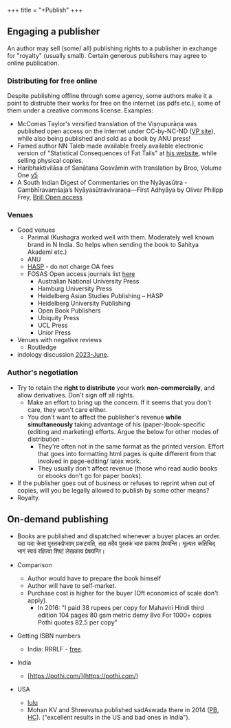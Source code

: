 +++
title = "+Publish"
+++

## Engaging a publisher
An author may sell (some/ all) publishing rights to a publisher in exchange for "royalty" (usually small). Certain generous publishers may agree to online publication. 

### Distributing for free online
Despite publishing offline through some agency, some authors make it a point to distrubte their works for free on the internet (as pdfs etc.), some of them under a creative commons license. Examples:

- McComas Taylor's versified translation of the Viṣṇupurāṇa was published open access on the internet under CC-by-NC-ND ([VP site](https://press.anu.edu.au/publications/textbooks/visnu-purana)), while also being published and sold as a book by ANU press!
- Famed author NN Taleb made available freely available electronic version of "Statistical Consequences of Fat Tails" at [his website](https://www.fooledbyrandomness.com/), while selling physical copies.
-  Haribhaktivilāsa of Sanātana Gosvāmin with translation by Broo, Volume One [v5](https://brill.com/edcollchap-oa/book/9789004537651/BP000006.xml#FNB000635)
-  A South Indian Digest of Commentaries on the Nyāyasūtra - Gambhīravaṃśaja’s Nyāyasūtravivaraṇa—First Adhyāya by Oliver Philipp Frey,  [Brill Open access](https://brill.com/display/title/62014)

### Venues
- Good venues
  - Parimal (Kushagra worked well with them. Moderately well known brand in N India. So helps when sending the book to Sahitya Akademi etc.)
  - ANU
  - [HASP](https://hasp.ub.uni-heidelberg.de/?lang=en) - do not charge OA fees
  - FOSAS Open access journals list [here](https://foasas.org/#journals)
    - Australian National University Press
    - Hamburg University Press
    - Heidelberg Asian Studies Publishing – HASP
    - Heidelberg University Publishing
    - Open Book Publishers
    - Ubiquity Press
    - UCL Press
    - Unior Press
- Venues with negative reviews
  - Routledge
- indology discussion [2023-June](https://list.indology.info/pipermail/indology/2023-June/057772.html).

### Author's negotiation
- Try to retain the **right to distribute** your work **non-commercially**, and allow derivatives. Don't sign off all rights. 
  - Make an effort to bring up the concern. If it seems that you don't care, they won't care either.
  - You don't want to affect the publisher's revenue **while simultaneously** taking advantage of his (paper-)book-specific (editing and marketing) efforts. Argue the below for other modes of distribution -
    - They're often not in the same format as the printed version. Effort that goes into formatting html pages is quite different from that involved in page-editing/ latex work.
    - They usually don't affect revenue (those who read audio books or ebooks don't go for paper books). 
- If the publisher goes out of business or refuses to reprint when out of copies, will you be legally allowed to publish by some other means?
- Royalty.

## On-demand publishing
- Books are published and dispatched whenever a buyer places an order. यदा यदा क्रेता पुस्तकप्रेप्साम् प्रकटयति, तदा तदैव पुस्तकं चारु प्रकाश्य प्रेषयन्ति। मूल्यतः कतिचिद् भागं स्वयं रक्षित्वा शिष्टं लेखकाय प्रेषयन्ति।

- Comparison
  - Author would have to prepare the book himself
  - Author will have to self-market.
  - Purchase cost is higher for the buyer (Oft economics of scale don't apply).
    - In 2016: "I paid 38 rupees per copy for Mahaviri Hindi third edition 104 pages 80 gsm metric demy 8vo For 1000+ copies Pothi quotes 82.5 per copy"

- Getting ISBN numbers
  - India: RRRLF - [free](https://isbnnew.inflibnet.ac.in/).
- India
  - [https://pothi.com/](https://pothi.com/)
- USA
  - [lulu](http://www.lulu.com/)
  - Mohan KV and Shreevatsa published sadAswada there in 2014 ([PB](https://www.lulu.com/shop/mohan-k-v-and-shreevatsa-r/sad%C4%81sv%C4%81da/paperback/product-21607789.html?page=1&pageSize=4), [HC](https://www.lulu.com/shop/mohan-k-v-and-shreevatsa-r/sad%C4%81sv%C4%81da/hardcover/product-21641228.html?page=1&pageSize=4)). ("excellent results in the US and bad ones in India").
